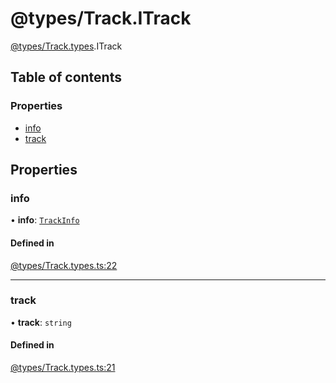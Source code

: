 # @types/Track.ITrack

[@types/Track.types](../Track.types.md).ITrack

## Table of contents

### Properties

- [info](Track.types.ITrack.md#info)
- [track](Track.types.ITrack.md#track)

## Properties

### info

• **info**: [`TrackInfo`](../Track.types.md#trackinfo)

#### Defined in

[@types/Track.types.ts:22](https://github.com/hmes98318/LavaShark/blob/accfd833a0203cc1d8758108ff5b6cd5af205387/src/@types/Track.types.ts#L22)

___

### track

• **track**: `string`

#### Defined in

[@types/Track.types.ts:21](https://github.com/hmes98318/LavaShark/blob/accfd833a0203cc1d8758108ff5b6cd5af205387/src/@types/Track.types.ts#L21)
